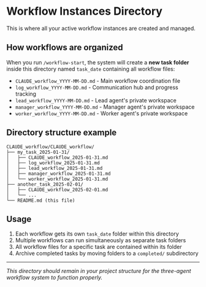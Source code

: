 # Workflow Instances Directory

This is where all your active workflow instances are created and managed.

## How workflows are organized

When you run `/workflow-start`, the system will create a **new task folder** inside this directory named `task_date` containing all workflow files:

- `CLAUDE_workflow_YYYY-MM-DD.md` - Main workflow coordination file
- `log_workflow_YYYY-MM-DD.md` - Communication hub and progress tracking
- `lead_workflow_YYYY-MM-DD.md` - Lead agent's private workspace
- `manager_workflow_YYYY-MM-DD.md` - Manager agent's private workspace  
- `worker_workflow_YYYY-MM-DD.md` - Worker agent's private workspace

## Directory structure example

```
CLAUDE_workflow/CLAUDE_workflow/
├── my_task_2025-01-31/
│   ├── CLAUDE_workflow_2025-01-31.md
│   ├── log_workflow_2025-01-31.md
│   ├── lead_workflow_2025-01-31.md
│   ├── manager_workflow_2025-01-31.md
│   └── worker_workflow_2025-01-31.md
├── another_task_2025-02-01/
│   ├── CLAUDE_workflow_2025-02-01.md
│   └── ...
└── README.md (this file)
```

## Usage

1. Each workflow gets its own `task_date` folder within this directory
2. Multiple workflows can run simultaneously as separate task folders
3. All workflow files for a specific task are contained within its folder
4. Archive completed tasks by moving folders to a `completed/` subdirectory

---

*This directory should remain in your project structure for the three-agent workflow system to function properly.*